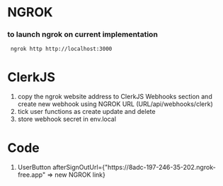 # NGROK
### to launch ngrok on current implementation
<code> ngrok http http://localhost:3000</code>

# ClerkJS
<ol>
<li> copy the ngrok website address to ClerkJS Webhooks section and create new webhook using NGROK URL (URL/api/webhooks/clerk)</li>
<li> tick user functions as create update and delete </li>
<li> store webhook secret in env.local</li>

</ol>

# Code
<ol>
<li> UserButton afterSignOutUrl={"https://8adc-197-246-35-202.ngrok-free.app" => new NGROK link} </li>
</ol>